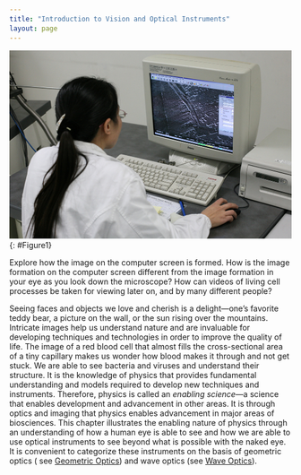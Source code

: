 ```yaml
---
title: "Introduction to Vision and Optical Instruments"
layout: page
---    
```


![Image shows the front view of a desktop computer along with a keyboard and printer with an image being displayed on the computer screen. It also depicts the back of a woman holding the mouse.](../resources/Figure_26_00_01.jpg "A scientist examines minute details on the surface of a disk drive at a magnification of 100 000 times. The image was produced using an electron microscope. (credit: Robert Scoble)")
{: #Figure1}

Explore how the image on the computer screen is formed. How is the image
formation on the computer screen different from the image formation in your eye
as you look down the microscope? How can videos of living cell processes be
taken for viewing later on, and by many different people?

Seeing faces and objects we love and cherish is a delight—one’s favorite teddy
bear, a picture on the wall, or the sun rising over the mountains. Intricate
images help us understand nature and are invaluable for developing techniques
and technologies in order to improve the quality of life. The image of a red
blood cell that almost fills the cross-sectional area of a tiny capillary makes
us wonder how blood makes it through and not get stuck. We are able to see
bacteria and viruses and understand their structure. It is the knowledge of
physics that provides fundamental understanding and models required to develop
new techniques and instruments. Therefore, physics is called an *enabling
science*—a science that enables development and advancement in other areas. It
is through optics and imaging that physics enables advancement in major areas of
biosciences. This chapter illustrates the enabling nature of physics through an
understanding of how a human eye is able to see and how we are able to use
optical instruments to see beyond what is possible with the naked eye. It is
convenient to categorize these instruments on the basis of geometric optics (
see [Geometric Optics](../contents/ch25GeometricOptics)) and wave optics (see [Wave Optics](../contents/ch27WaveOptics)).

